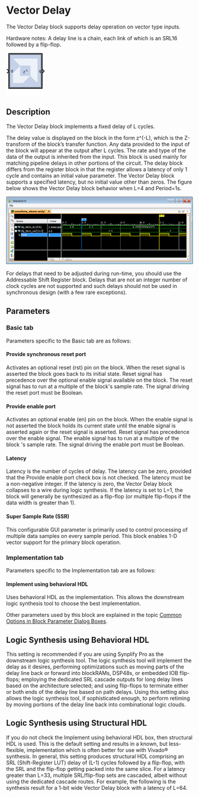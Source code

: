 # Vector Delay

The Vector Delay block supports delay operation on vector type inputs.

Hardware notes: A delay line is a chain, each link of which is an SRL16
followed by a flip-flop.

![](./Images/block.png)

## Description

The Vector Delay block implements a fixed delay of L cycles.

The delay value is displayed on the block in the form z^(-L), which is
the Z-transform of the block’s transfer function. Any data provided to
the input of the block will appear at the output after L cycles. The
rate and type of the data of the output is inherited from the input.
This block is used mainly for matching pipeline delays in other portions
of the circuit. The delay block differs from the register block in that
the register allows a latency of only 1 cycle and contains an initial
value parameter. The Vector Delay block supports a specified latency,
but no initial value other than zeros. The figure below shows the Vector
Delay block behavior when L=4 and Period=1s.

  
![](./Images/lua1538085457280.png)  

For delays that need to be adjusted during run-time, you should use the
Addressable Shift Register block. Delays that are not an integer number
of clock cycles are not supported and such delays should not be used in
synchronous design (with a few rare exceptions).

## Parameters

### Basic tab  
Parameters specific to the Basic tab are as follows:
 
#### Provide synchronous reset port  
Activates an optional reset (rst) pin on the block. When the reset
signal is asserted the block goes back to its initial state. Reset
signal has precedence over the optional enable signal available on the
block. The reset signal has to run at a multiple of the block's sample
rate. The signal driving the reset port must be Boolean.

#### Provide enable port  
Activates an optional enable (en) pin on the block. When the enable
signal is not asserted the block holds its current state until the
enable signal is asserted again or the reset signal is asserted. Reset
signal has precedence over the enable signal. The enable signal has to
run at a multiple of the block 's sample rate. The signal driving the
enable port must be Boolean.

#### Latency  
Latency is the number of cycles of delay. The latency can be zero,
provided that the Provide enable port check box is not checked. The
latency must be a non-negative integer. If the latency is zero, the
Vector Delay block collapses to a wire during logic synthesis. If the
latency is set to L=1, the block will generally be synthesized as a
flip-flop (or multiple flip-flops if the data width is greater than 1).

#### Super Sample Rate (SSR)
This configurable GUI parameter is primarily
used to control processing of multiple data samples on every sample
period. This block enables 1-D vector support for the primary block
operation.

### Implementation tab  
Parameters specific to the Implementation tab are as follows:

#### Implement using behavioral HDL
Uses behavioral HDL as the implementation. This allows the downstream logic synthesis tool to choose the best implementation.

Other parameters used by this block are explained in the topic [Common
Options in Block Parameter Dialog
Boxes](../../HDL/dds_compiler_v6_0/README.md).

## Logic Synthesis using Behavioral HDL

This setting is recommended if you are using Synplify Pro as the
downstream logic synthesis tool. The logic synthesis tool will implement
the delay as it desires, performing optimizations such as moving parts
of the delay line back or forward into blockRAMs, DSP48s, or embedded
IOB flip-flops; employing the dedicated SRL cascade outputs for long
delay lines based on the architecture selected; and using flip-flops to
terminate either or both ends of the delay line based on path delays.
Using this setting also allows the logic synthesis tool, if
sophisticated enough, to perform retiming by moving portions of the
delay line back into combinational logic clouds.

## Logic Synthesis using Structural HDL

If you do not check the Implement using behavioral HDL box, then
structural HDL is used. This is the default setting and results in a
known, but less-flexible, implementation which is often better for use
with Vivado® synthesis. In general, this setting produces structural HDL
comprising an SRL (Shift-Register LUT) delay of (L-1) cycles followed by
a flip-flop, with the SRL and the flip-flop getting packed into the same
slice. For a latency greater than L=33, multiple SRL/flip-flop sets are
cascaded, albeit without using the dedicated cascade routes. For
example, the following is the synthesis result for a 1-bit wide Vector
Delay block with a latency of L=64.
